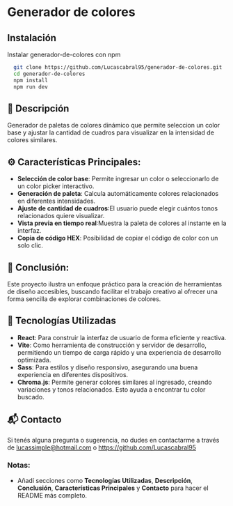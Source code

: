 # Generador de colores

## Instalación

Instalar generador-de-colores con npm

```bash
  git clone https://github.com/Lucascabral95/generador-de-colores.git
  cd generador-de-colores
  npm install
  npm run dev
```
 
## 🌟 Descripción

Generador de paletas de colores dinámico que permite seleccion un color base y ajustar la cantidad de cuadros para visualizar en la intensidad de colores similares.

## ⚙️ Características Principales:

- **Selección de color base**: Permite ingresar un color o seleccionarlo de un color picker interactivo.
- **Generación de paleta**: Calcula automáticamente colores relacionados en diferentes intensidades.
- **Ajuste de cantidad de cuadros**:El usuario puede elegir cuántos tonos relacionados quiere visualizar.
- **Vista previa en tiempo real**:Muestra la paleta de colores al instante en la interfaz.
- **Copia de código HEX**: Posibilidad de copiar el código de color con un solo clic.

## 📄 Conclusión:

Este proyecto ilustra un enfoque práctico para la creación de herramientas de diseño accesibles, buscando facilitar el trabajo creativo al ofrecer una forma sencilla de explorar combinaciones de colores.


## 🚀 Tecnologías Utilizadas 

- **React**: Para construir la interfaz de usuario de forma eficiente y reactiva.
- **Vite**: Como herramienta de construcción y servidor de desarrollo, permitiendo un tiempo de carga rápido y una experiencia de desarrollo optimizada.
- **Sass**: Para estilos y diseño responsivo, asegurando una buena experiencia en diferentes dispositivos.
- **Chroma.js**: Permite generar colores similares al ingresado, creando variaciones y tonos relacionados. Esto ayuda a encontrar tu color buscado.

## 📬 Contacto

Si tenés alguna pregunta o sugerencia, no dudes en contactarme a través de lucassimple@hotmail.com o https://github.com/Lucascabral95

### Notas: 

- Añadí secciones como **Tecnologías Utilizadas**, **Descripción**, **Conclusión**, **Características Principales** y **Contacto** para hacer el README más completo.
